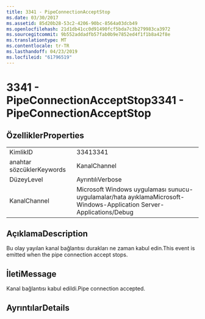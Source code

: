 ```yaml
---
title: 3341 - PipeConnectionAcceptStop
ms.date: 03/30/2017
ms.assetid: 85d20b28-53c2-4206-90bc-8564a03dcb49
ms.openlocfilehash: 21d1db41cc0d91490fcf5bda7c3b279983ca3972
ms.sourcegitcommit: 9b552addadfb57fab0b9e7852ed4f1f1b8a42f8e
ms.translationtype: MT
ms.contentlocale: tr-TR
ms.lasthandoff: 04/23/2019
ms.locfileid: "61796519"
---
```

# <a name="3341---pipeconnectionacceptstop"></a><span data-ttu-id="09b5b-102">3341 - PipeConnectionAcceptStop</span><span class="sxs-lookup"><span data-stu-id="09b5b-102">3341 - PipeConnectionAcceptStop</span></span>
## <a name="properties"></a><span data-ttu-id="09b5b-103">Özellikler</span><span class="sxs-lookup"><span data-stu-id="09b5b-103">Properties</span></span>  
  
|||  
|-|-|  
|<span data-ttu-id="09b5b-104">Kimlik</span><span class="sxs-lookup"><span data-stu-id="09b5b-104">ID</span></span>|<span data-ttu-id="09b5b-105">3341</span><span class="sxs-lookup"><span data-stu-id="09b5b-105">3341</span></span>|  
|<span data-ttu-id="09b5b-106">anahtar sözcükler</span><span class="sxs-lookup"><span data-stu-id="09b5b-106">Keywords</span></span>|<span data-ttu-id="09b5b-107">Kanal</span><span class="sxs-lookup"><span data-stu-id="09b5b-107">Channel</span></span>|  
|<span data-ttu-id="09b5b-108">Düzey</span><span class="sxs-lookup"><span data-stu-id="09b5b-108">Level</span></span>|<span data-ttu-id="09b5b-109">Ayrıntılı</span><span class="sxs-lookup"><span data-stu-id="09b5b-109">Verbose</span></span>|  
|<span data-ttu-id="09b5b-110">Kanal</span><span class="sxs-lookup"><span data-stu-id="09b5b-110">Channel</span></span>|<span data-ttu-id="09b5b-111">Microsoft Windows uygulaması sunucu-uygulamalar/hata ayıklama</span><span class="sxs-lookup"><span data-stu-id="09b5b-111">Microsoft-Windows-Application Server-Applications/Debug</span></span>|  
  
## <a name="description"></a><span data-ttu-id="09b5b-112">Açıklama</span><span class="sxs-lookup"><span data-stu-id="09b5b-112">Description</span></span>  
 <span data-ttu-id="09b5b-113">Bu olay yayılan kanal bağlantısı durakları ne zaman kabul edin.</span><span class="sxs-lookup"><span data-stu-id="09b5b-113">This event is emitted when the pipe connection accept stops.</span></span>  
  
## <a name="message"></a><span data-ttu-id="09b5b-114">İleti</span><span class="sxs-lookup"><span data-stu-id="09b5b-114">Message</span></span>  
 <span data-ttu-id="09b5b-115">Kanal bağlantısı kabul edildi.</span><span class="sxs-lookup"><span data-stu-id="09b5b-115">Pipe connection accepted.</span></span>  
  
## <a name="details"></a><span data-ttu-id="09b5b-116">Ayrıntılar</span><span class="sxs-lookup"><span data-stu-id="09b5b-116">Details</span></span>
